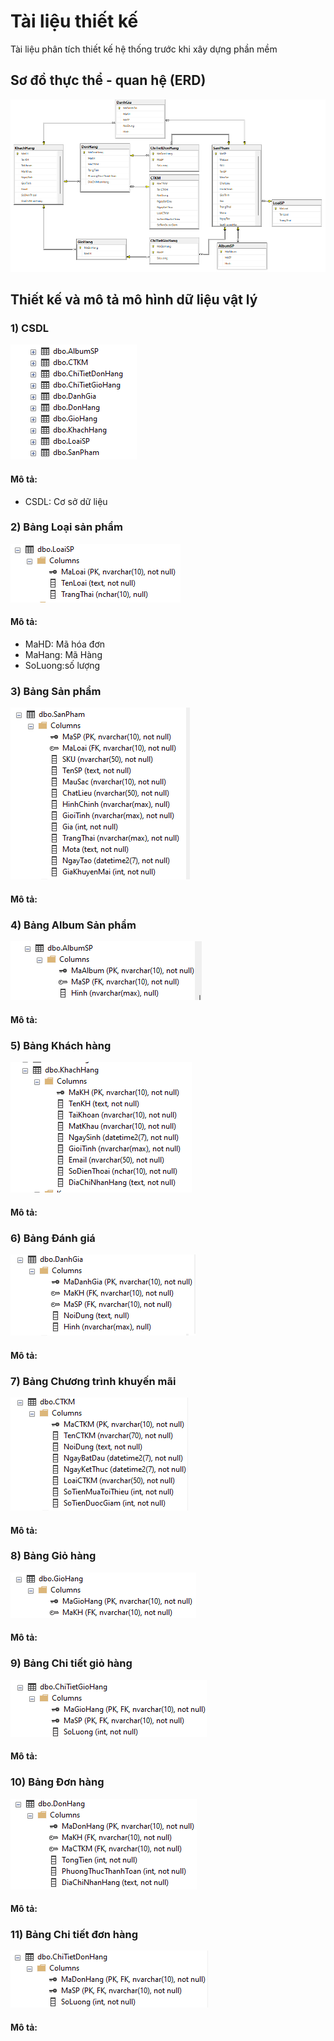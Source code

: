 # Tài liệu thiết kế
Tài liệu phân tích thiết kế hệ thống trước khi xây dựng phần mềm

## Sơ đồ thực thể - quan hệ (ERD)
![erd](images/readme/1.png)
## Thiết kế và mô tả mô hình dữ liệu vật lý
### 1) CSDL
![erd](images/readme/2.png)
#### Mô tả:
- CSDL: Cơ sở dữ liệu

### 2) Bảng Loại sản phẩm
![erd](images/readme/3.png)
#### Mô tả:
- MaHD: Mã hóa đơn
- MaHang: Mã Hàng
- SoLuong:số lượng
### 3) Bảng Sản phẩm
![erd](images/readme/4.png)
#### Mô tả:

### 4) Bảng Album Sản phẩm
![erd](images/readme/5.png)
#### Mô tả:

### 5) Bảng Khách hàng
![erd](images/readme/6.png)
#### Mô tả:

### 6) Bảng Đánh giá
![erd](images/readme/7.png)
#### Mô tả:

### 7) Bảng Chương trình khuyến mãi
![erd](images/readme/8.png)
#### Mô tả:

### 8) Bảng Giỏ hàng
![erd](images/readme/9.png)
#### Mô tả:

### 9) Bảng Chi tiết giỏ hàng
![erd](images/readme/10.png)
#### Mô tả:

### 10) Bảng Đơn hàng
![erd](images/readme/11.png)
#### Mô tả:

### 11) Bảng Chi tiết đơn hàng
![erd](images/readme/12.png)
#### Mô tả:
